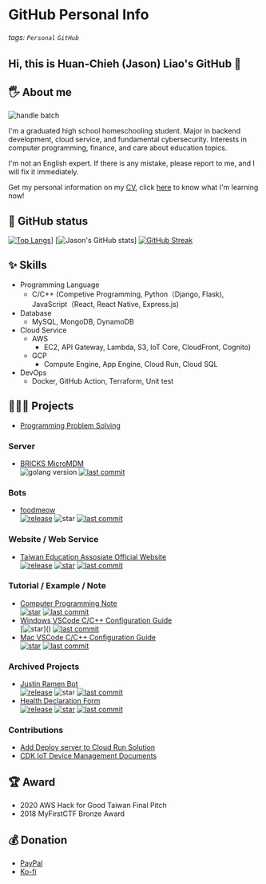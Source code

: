 # GitHub Personal Info

###### tags: `Personal` `GitHub`

## Hi, this is Huan-Chieh (Jason) Liao's GitHub 👋

## 🖐 About me

![handle batch](https://badgen.net/badge/handle/liaojason2/green)

I'm a graduated high school homeschooling student. Major in backend development, cloud service, and fundamental cybersecurity. Interests in computer programming, finance, and care about education topics.

I'm not an English expert. If there is any mistake, please report to me, and I will fix it immediately.

Get my personal information on my [CV](https://resume.io/r/VDpoIN0bb), click [here](https://github.com/liaojason2/learning_progress_and_resource) to know what I'm learning now!

<!-- ### 🐱 Important History

- Handle`liao.jason2`
  - Create at 2007
  - Pre-Kindergarten
  - Some of the websites cannot use `.`, `liaojason2`also represent me.
- First submit at judge system
  - [Zerojudge](https://zerojudge.tw/)
  - November 14, 2014
  - Grade 7, Junior High school
-->

## 📔 GitHub status

[![Top Langs](https://github-readme-stats.vercel.app/api/top-langs/?username=liaojason2&layout=compact&theme=radical&hide=kotlin)](https://github.com/anuraghazra/github-readme-stats)]
[![Jason's GitHub stats](https://github-readme-stats.vercel.app/api?username=liaojason2&include_all_commits=true&count_private=true&show_icons=true&theme=radical)]
[![GitHub Streak](http://github-readme-streak-stats.herokuapp.com?user=liaojason2&theme=radical)](https://git.io/streak-stats)

<!--### 👨🏻‍💻 Currently working on

- BRICKS Software Engineer
- [CBFHSS](https://fb.me/cbfhss) (Chatbot for High School Students)
  - Co-Founder & Backend Developer
  - CBFHSS is a chatbot helping students sharing the daily burden, also helping education digital transformation (EdTech).
- [Health Declaration Form](https://www.github.com/liaojason2/covid19-health-declaration-form)
  - DSC Hackathon project-->

## ✨ Skills

- Programming Language
  - C/C++ (Competive Programming, Python（Django, Flask), JavaScript（React, React Native, Express.js)
- Database
  - MySQL, MongoDB, DynamoDB
- Cloud Service
  - AWS
    - EC2, API Gateway, Lambda, S3, IoT Core, CloudFront, Cognito)
  - GCP
    - Compute Engine, App Engine, Cloud Run, Cloud SQL
- DevOps
  - Docker, GitHub Action, Terraform, Unit test

## 👨🏻‍💻 Projects

- [Programming Problem Solving](https://github.com/liaojason2/programming-problem-solving)

### Server

- [BRICKS MicroMDM](https://github.com/mybigday/micromdm)  
  ![golang version](https://img.shields.io/github/go-mod/go-version/mybigday/micromdm?logo=go)
  [![last commit](https://img.shields.io/github/last-commit/mybigday/micromdm)]()


### Bots

- [foodmeow](https://www.github.com/liaojason2/foodmeow)  
  [![release](https://img.shields.io/github/v/release/liaojason2/foodmeow?logo=github&logoColor=white)](https://github.com/liaojason2/foodmeow/releases/latest)
  ![star](https://img.shields.io/github/stars/liaojason2/foodmeow)
  [![last commit](https://img.shields.io/github/last-commit/liaojason2/foodmeow)](https://github.com/liaojason2/foodmeow/commits/master)


<!--- [CBFHSS Student](https://www.github.com/CBFHSS/CBFHSS_students)  
  [![release](https://img.shields.io/github/v/release/CBFHSS/CBFHSS_students?logo=github&logoColor=white)](https://github.com/CBFHSS/CBFHSS_students/releases/latest)
  [![star](https://img.shields.io/github/stars/CBFHSS/CBFHSS_students)]()
  [![last commit](https://img.shields.io/github/last-commit/CBFHSS/CBFHSS_students)]()
  [![maintained](https://img.shields.io/maintenance/no/2020)]()
- [CBFHSS Student (CBFHSSv2 in Development)](https://www.github.com/CBFHSS/CBFHSS_students)  
  [![release](https://img.shields.io/github/v/release/CBFHSS/CBFHSS_students?logo=github&logoColor=white)](https://github.com/CBFHSS/CBFHSS_students/releases/latest)
  [![star](https://img.shields.io/github/stars/CBFHSS/CBFHSS_students)]()
  [![last commit](https://img.shields.io/github/last-commit/CBFHSS/CBFHSS_students)]()
  [![maintained](https://img.shields.io/maintenance/no/2020)]()-->
  
### Website / Web Service

- [Taiwan Education Assosiate Official Website](https://www.github.com/twedua/twedua.github.io)  
  [![release](https://img.shields.io/github/v/release/twedua/twedua.github.io?logo=github&logoColor=white)](https://github.com/twedua/twedua.github.io/commits/main)
  [![star](https://img.shields.io/github/stars/twedua/twedua.github.io)]()
  [![last commit](https://img.shields.io/github/last-commit/twedua/twedua.github.io)]()


### Tutorial / Example / Note

- [Computer Programming Note](https://github.com/liaojason2/computer_programming_note)  
  [![star](https://img.shields.io/github/stars/liaojason2/computer_programming_note)]()
  [![last commit](https://img.shields.io/github/last-commit/liaojason2/computer_programming_note)]()
- [Windows VSCode C/C++ Configuration Guide](https://www.github.com/liaojason2/vscode-cpp-for-windows)  
  [![star](https://img.shields.io/github/stars/liaojason2/vscode-cpp-for-windows?)]()
  [![last commit](https://img.shields.io/github/last-commit/liaojason2/vscode-cpp-for-windows)]()
- [Mac VSCode C/C++ Configuration Guide](https://www.github.com/liaojason2/vscode-cpp-for-mac)  
  [![star](https://img.shields.io/github/stars/liaojason2/vscode-cpp-for-mac)]()
  [![last commit](https://img.shields.io/github/last-commit/liaojason2/vscode-cpp-for-mac)]()
	
### Archived Projects

- [Justin Ramen Bot](https://www.github.com/liaojason2/justin-ramen-telegram-bot)  
  [![release](https://img.shields.io/github/v/release/liaojason2/justin-ramen-telegram-bot?logo=github&logoColor=white)](https://github.com/liaojason2/justin-ramen-telegram-bot/releases/latest)
  ![star](https://img.shields.io/github/stars/liaojason2/justin-ramen-telegram-bot)
  [![last commit](https://img.shields.io/github/last-commit/liaojason2/justin-ramen-telegram-bot)](https://github.com/liaojason2/justin-ramen-telegram-bot/commits/main)
- [Health Declaration Form](https://www.github.com/liaojason2/covid19-health-declaration-form)  
  [![release](https://img.shields.io/github/v/release/liaojason2/covid19-health-declaration-form?logo=github&logoColor=white)](https://github.com/liaojason2/covid19-health-declaration-form/releases/latest)
  [![star](https://img.shields.io/github/stars/liaojason2/covid19-health-declaration-form)]()
  [![last commit](https://img.shields.io/github/last-commit/liaojason2/covid19-health-declaration-form)]()

### Contributions

- [Add Deploy server to Cloud Run Solution](https://github.com/yc97463/rpage-announcement-api/pull/1)
- [CDK IoT Device Management Documents](https://github.com/SoftChef/cdk-iot-device-management)

## 🏆 Award

- 2020 AWS Hack for Good Taiwan Final Pitch
- 2018 MyFirstCTF Bronze Award

## 💰 Donation

- [PayPal](https://paypal.me/liaojason2)
- [Ko-fi](https://ko-fi.com/liaojason2)

<!--
#### 🏆 Award
- MyFirstCTF
    - 2018
    - Bronze Award
- AWS Hack for Good Taiwan
    - 2020
    - Final Pitch
- g0v Sch001
    - 2020
    - Top 5 selected teams
- [GitHub Most Active User in Taiwan](https://commits.top/taiwan_private.html)
#### 🌱 Currently learning in
[JavaScript](https://github.com/liaojason2/javascript_practice)
    - Vue.js
    - React
    - Express.js
#### 🏫 Dream School
- School 42 [FR](https://www.42.fr/) / [US](https://www.42.us.org/)
- [CCEP](https://ccep.ncku.edu.tw/) @ National Cheng Kung University
- Computer Science @ [NTUST](https://www.csie.ntust.edu.tw/) / [NCKU](http://www.csie.ncku.edu.tw/ncku_csie/)
- [IPTH](http://ipth.site.nthu.edu.tw/) @ National Tsing Hua University-->

<!--
**liaojason2/liaojason2** is a ✨ _special_ ✨ repository because its `README.md` (this file) appears on your GitHub profile.

Here are some ideas to get you started:

- 🔭 I’m currently working on ...
- 🌱 I’m currently learning ...
- 👯 I’m looking to collaborate on ...
- 🤔 I’m looking for help with ...
- 💬 Ask me about ...
- 📫 How to reach me: ...
- 😄 Pronouns: ...
- ⚡ Fun fact: ...
-->
